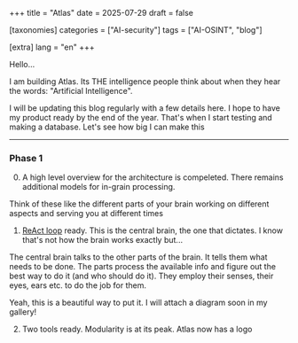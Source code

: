 +++
title = "Atlas"
date = 2025-07-29
draft = false

[taxonomies]
categories = ["AI-security"]
tags = ["AI-OSINT", "blog"]

[extra]
lang = "en"
+++

Hello...

I am building Atlas. Its THE intelligence people think about when they hear the words: "Artificial Intelligence".

I will be updating this blog regularly with a few details here. I hope to have my product ready by the end of the year. That's when I start testing and making a database. Let's see how big I can make this

---

### Phase 1

0. A high level overview for the architecture is compeleted. There remains additional models for in-grain processing.

Think of these like the different parts of your brain working on different aspects and serving you at different times

1. [ReAct loop](https://www.promptingguide.ai/techniques/react) ready. This is the central brain, the one that dictates. I know that's not how the brain works exactly but...

The central brain talks to the other parts of the brain. It tells them what needs to be done. The parts process the available info and figure out the best way to do it (and who should do it). They employ their senses, their eyes, ears etc. to do the job for them.

Yeah, this is a beautiful way to put it. I will attach a diagram soon in my gallery!

2. Two tools ready. Modularity is at its peak. Atlas now has a logo